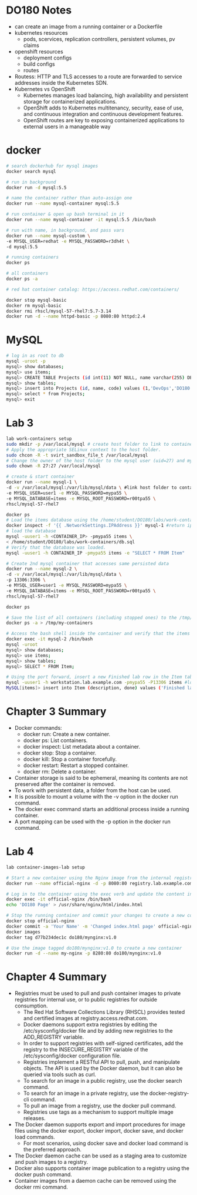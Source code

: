 # DO180 Notes

- can create an image from a running container or a Dockerfile
- kubernetes resources
  - pods, scervices, replication controllers, persistent volumes, pv claims
- openshift resources
  - deployment configs
  - build configs
  - routes
- Routess: HTTP and TLS accesses to a route are forwarded to service addresses inside the Kubernetes SDN.
- Kubernetes vs OpenShift
  - Kubernetes manages load balancing, high availability and persistent storage for containerized applications.
  - OpenShift adds to Kubernetes multitenancy, security, ease of use, and continuous integration and continuous development features.
  - OpenShift routes are key to exposing containerized applications to external users in a manageable way


# docker

```bash
# search dockerhub for mysql images
docker search mysql

# run in background
docker run -d mysql:5.5

# name the container rather than auto-assign one
docker run --name mysql-container mysql:5.5

# run container & open up bash terminal in it
docker run --name mysql-container -it mysql:5.5 /bin/bash

# run with name, in background, and pass vars
docker run --name mysql-custom \
-e MYSQL_USER=redhat -e MYSQL_PASSWORD=r3dh4t \
-d mysql:5.5

# running containers
docker ps

# all containers
docker ps -a

# red hat container catalog: https://access.redhat.com/containers/

docker stop mysql-basic
docker rm mysql-basic
docker rmi rhscl/mysql-57-rhel7:5.7-3.14
docker run -d --name httpd-basic -p 8080:80 httpd:2.4
```

# MySQL
```bash
# log in as root to db
mysql -uroot -p
mysql> show databases;
mysql> use items;
mysql> CREATE TABLE Projects (id int(11) NOT NULL, name varchar(255) DEFAULT NULL, code varchar(255) DEFAULT NULL, PRIMARY KEY (id));
mysql> show tables;
mysql> insert into Projects (id, name, code) values (1,'DevOps','DO180');
mysql> select * from Projects;
mysql> exit
```

# Lab 3
```bash
lab work-containers setup
sudo mkdir -p /var/local/mysql # create host folder to link to container data folder
# Apply the appropriate SELinux context to the host folder.
sudo chcon -R -t svirt_sandbox_file_t /var/local/mysql 
# Change the owner of the host folder to the mysql user (uid=27) and mysql group (gid = 27).
sudo chown -R 27:27 /var/local/mysql

# create & start container 
docker run --name mysql-1 \
-d -v /var/local/mysql:/var/lib/mysql/data \ #link host folder to container folder
-e MYSQL_USER=user1 -e MYSQL_PASSWORD=mypa55 \
-e MYSQL_DATABASE=items -e MYSQL_ROOT_PASSWORD=r00tpa55 \
rhscl/mysql-57-rhel7

docker ps
# Load the items database using the /home/student/DO180/labs/work-containers/db.sql script.
docker inspect -f '{{ .NetworkSettings.IPAddress }}' mysql-1 #return ip address of container
# load the database
mysql -uuser1 -h <CONTAINER_IP> -pmypa55 items \ 
< /home/student/DO180/labs/work-containers/db.sql
# Verify that the database was loaded.
mysql -uuser1 -h CONTAINER_IP -pmypa55 items -e "SELECT * FROM Item"

# Create 2nd mysql container that accesses same persisted data
docker run --name mysql-2 \
-d -v /var/local/mysql:/var/lib/mysql/data \
-p 13306:3306 \
-e MYSQL_USER=user1 -e MYSQL_PASSWORD=mypa55 \
-e MYSQL_DATABASE=items -e MYSQL_ROOT_PASSWORD=r00tpa55 \
rhscl/mysql-57-rhel7

docker ps

# Save the list of all containers (including stopped ones) to the /tmp/my-containers file.
docker ps -a > /tmp/my-containers

# Access the bash shell inside the container and verify that the items database and the Item table are still available. Confirm also that the table contains data.
docker exec -it mysql-2 /bin/bash
mysql -uroot
mysql> show databases;
mysql> use items;
mysql> show tables;
mysql> SELECT * FROM Item;

# Using the port forward, insert a new Finished lab row in the Item table.
mysql -uuser1 -h workstation.lab.example.com -pmypa55 -P13306 items #log into remote mysql db
MySQL[items]> insert into Item (description, done) values ('Finished lab', 1);

```
# Chapter 3 Summary
- Docker commands:
  - docker run: Create a new container.
  - docker ps: List containers.
  - docker inspect: List metadata about a container.
  - docker stop: Stop a container.
  - docker kill: Stop a container forcefully.
  - docker restart: Restart a stopped container.
  - docker rm: Delete a container.
- Container storage is said to be ephemeral, meaning its contents are not preserved after the container is removed.
- To work with persistent data, a folder from the host can be used.
- It is possible to mount a volume with the -v option in the docker run command.
- The docker exec command starts an additional process inside a running container.
- A port mapping can be used with the -p option in the docker run command.

# Lab 4

```bash
lab container-images-lab setup

# Start a new container using the Nginx image from the internal registry
docker run --name official-nginx -d -p 8080:80 registry.lab.example.com/nginx

# Log in to the container using the exec verb and update the content index.html file with DO180 Page.
docker exec -it official-nginx /bin/bash
echo 'DO180 Page' > /usr/share/nginx/html/index.html

# Stop the running container and commit your changes to create a new container image. Give the new image a name of do180/mynginx and a tag of v1.0
docker stop official-nginx
docker commit -a 'Your Name' -m 'Changed index.html page' official-nginx
docker images
docker tag d77b234dec1c do180/mynginx:v1.0

# Use the image tagged do180/mynginx:v1.0 to create a new container
docker run -d --name my-nginx -p 8280:80 do180/mynginx:v1.0

```

# Chapter 4 Summary

- Registries must be used to pull and push container images to private registries for internal use, or to public registries for outside consumption.
  - The Red Hat Software Collections Library (RHSCL) provides tested and certified images at registry.access.redhat.com.
  - Docker daemons support extra registries by editing the /etc/sysconfig/docker file and by adding new registries to the ADD_REGISTRY variable.
  - In order to support registries with self-signed certificates, add the registry to the INSECURE_REGISTRY variable of the /etc/sysconfig/docker configuration file.
  - Registries implement a RESTful API to pull, push, and manipulate objects. The API is used by the Docker daemon, but it can also be queried via tools such as curl.
  - To search for an image in a public registry, use the docker search command.
  - To search for an image in a private registry, use the docker-registry-cli command.
  - To pull an image from a registry, use the docker pull command.
  - Registries use tags as a mechanism to support multiple image releases.
- The Docker daemon supports export and import procedures for image files using the docker export, docker import, docker save, and docker load commands.
  - For most scenarios, using docker save and docker load command is the preferred approach.
- The Docker daemon cache can be used as a staging area to customize and push images to a registry.
- Docker also supports container image publication to a registry using the docker push command.
- Container images from a daemon cache can be removed using the docker rmi command.